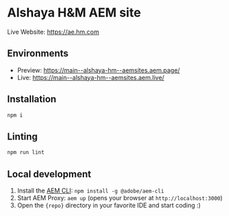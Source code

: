 # Alshaya H&M AEM site

Live Website:  https://ae.hm.com

## Environments
- Preview: https://main--alshaya-hm--aemsites.aem.page/
- Live: https://main--alshaya-hm--aemsites.aem.live/

## Installation

```sh
npm i
```

## Linting

```sh
npm run lint
```

## Local development

1. Install the [AEM CLI](https://github.com/adobe/aem-cli): `npm install -g @adobe/aem-cli`
1. Start AEM Proxy: `aem up` (opens your browser at `http://localhost:3000`)
1. Open the `{repo}` directory in your favorite IDE and start coding :)
